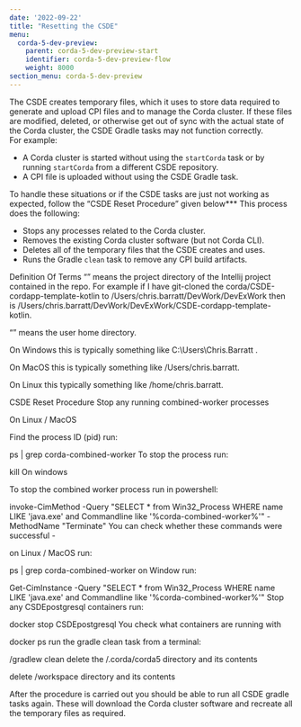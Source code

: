 ```yaml
---
date: '2022-09-22'
title: "Resetting the CSDE"
menu:
  corda-5-dev-preview:
    parent: corda-5-dev-preview-start
    identifier: corda-5-dev-preview-flow
    weight: 8000
section_menu: corda-5-dev-preview
---
```

The CSDE creates temporary files, which it uses to store data required to generate and upload CPI files and to manage the Corda cluster.
If these files are modified, deleted, or otherwise get out of sync with the actual state of the Corda cluster, the CSDE Gradle tasks may not function correctly.   
For example:
* A Corda cluster is started without using the `startCorda` task or by running `startCorda` from a different CSDE repository.
* A CPI file is uploaded without using the CSDE Gradle task.

To handle these situations or if the CSDE tasks are just not working as expected, follow the “CSDE Reset Procedure” given below***
This process does the following:
* Stops any processes related to the Corda cluster.
* Removes the existing Corda cluster software (but not Corda CLI).
* Deletes all of the temporary files that the CSDE creates and uses.
* Runs the Gradle `clean` task to remove any CPI build artifacts.





Definition Of Terms
“<project-root-dir>” means the project directory of the Intellij project contained in the repo. For example if I have git-cloned the corda/CSDE-cordapp-template-kotlin to /Users/chris.barratt/DevWork/DevExWork then <project-root-dir> is /Users/chris.barratt/DevWork/DevExWork/CSDE-cordapp-template-kotlin.

“<user-home>” means the user home directory.

On Windows this is typically something like C:\Users\Chris.Barratt .

On MacOS this is typically something like /Users/chris.barratt.

On Linux this typically something like /home/chris.barratt.

CSDE Reset Procedure
Stop any running combined-worker processes

On Linux / MacOS

Find the process ID (pid) run:


ps | grep corda-combined-worker
To stop the process run:


kill <pid-for-corda-combined-worker>
On windows

To stop the combined worker process run in powershell:


invoke-CimMethod -Query "SELECT * from Win32_Process WHERE name LIKE 'java.exe' and Commandline like '%corda-combined-worker%'" -MethodName "Terminate"
You can check whether these commands were successful -

on Linux / MacOS run:


ps | grep corda-combined-worker
on Window run:


Get-CimInstance -Query "SELECT * from Win32_Process WHERE name LIKE 'java.exe' and Commandline like '%corda-combined-worker%'"
Stop any CSDEpostgresql containers run:


docker stop CSDEpostgresql
You check what containers are running with


docker ps
run the gradle clean task from a terminal:


<project-root-dir>/gradlew clean
delete the <user-home>/.corda/corda5 directory and its contents

delete <project-root-dir>/workspace directory and its contents



After the procedure is carried out you should be able to run all CSDE gradle tasks again.  These will download the Corda cluster software and recreate all the temporary files as required.
